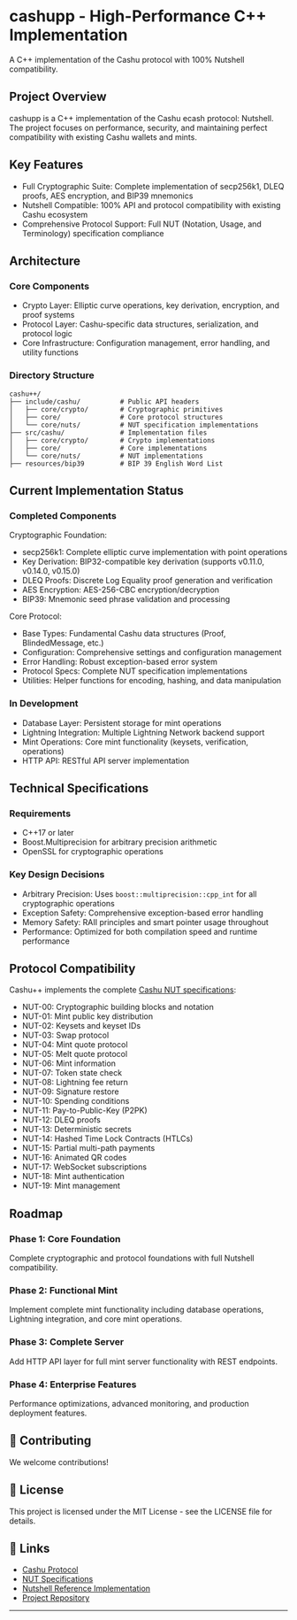 # cashupp - High-Performance C++ Implementation

A C++ implementation of the Cashu protocol with 100% Nutshell compatibility.

## Project Overview

cashupp is a C++ implementation of the Cashu ecash protocol: Nutshell. The project focuses on performance, security, and maintaining perfect compatibility with existing Cashu wallets and mints.

## Key Features

- Full Cryptographic Suite: Complete implementation of secp256k1, DLEQ proofs, AES encryption, and BIP39 mnemonics
- Nutshell Compatible: 100% API and protocol compatibility with existing Cashu ecosystem
- Comprehensive Protocol Support: Full NUT (Notation, Usage, and Terminology) specification compliance

## Architecture

### Core Components

- Crypto Layer: Elliptic curve operations, key derivation, encryption, and proof systems
- Protocol Layer: Cashu-specific data structures, serialization, and protocol logic
- Core Infrastructure: Configuration management, error handling, and utility functions

### Directory Structure

```
cashu++/
├── include/cashu/          # Public API headers
│   ├── core/crypto/        # Cryptographic primitives
│   ├── core/               # Core protocol structures
│   └── core/nuts/          # NUT specification implementations
├── src/cashu/              # Implementation files
│   ├── core/crypto/        # Crypto implementations
│   ├── core/               # Core implementations
│   └── core/nuts/          # NUT implementations
├── resources/bip39         # BIP 39 English Word List

```

## Current Implementation Status

### Completed Components

Cryptographic Foundation:
- secp256k1: Complete elliptic curve implementation with point operations
- Key Derivation: BIP32-compatible key derivation (supports v0.11.0, v0.14.0, v0.15.0)
- DLEQ Proofs: Discrete Log Equality proof generation and verification
- AES Encryption: AES-256-CBC encryption/decryption
- BIP39: Mnemonic seed phrase validation and processing

Core Protocol:
- Base Types: Fundamental Cashu data structures (Proof, BlindedMessage, etc.)
- Configuration: Comprehensive settings and configuration management
- Error Handling: Robust exception-based error system
- Protocol Specs: Complete NUT specification implementations
- Utilities: Helper functions for encoding, hashing, and data manipulation

### In Development

- Database Layer: Persistent storage for mint operations
- Lightning Integration: Multiple Lightning Network backend support
- Mint Operations: Core mint functionality (keysets, verification, operations)
- HTTP API: RESTful API server implementation

## Technical Specifications

### Requirements

- C++17 or later
- Boost.Multiprecision for arbitrary precision arithmetic
- OpenSSL for cryptographic operations

### Key Design Decisions

- Arbitrary Precision: Uses `boost::multiprecision::cpp_int` for all cryptographic operations
- Exception Safety: Comprehensive exception-based error handling
- Memory Safety: RAII principles and smart pointer usage throughout
- Performance: Optimized for both compilation speed and runtime performance

## Protocol Compatibility

Cashu++ implements the complete [Cashu NUT specifications](https://github.com/cashubtc/nuts):

- NUT-00: Cryptographic building blocks and notation
- NUT-01: Mint public key distribution
- NUT-02: Keysets and keyset IDs  
- NUT-03: Swap protocol
- NUT-04: Mint quote protocol
- NUT-05: Melt quote protocol
- NUT-06: Mint information
- NUT-07: Token state check
- NUT-08: Lightning fee return
- NUT-09: Signature restore
- NUT-10: Spending conditions
- NUT-11: Pay-to-Public-Key (P2PK)
- NUT-12: DLEQ proofs
- NUT-13: Deterministic secrets
- NUT-14: Hashed Time Lock Contracts (HTLCs)
- NUT-15: Partial multi-path payments
- NUT-16: Animated QR codes
- NUT-17: WebSocket subscriptions
- NUT-18: Mint authentication
- NUT-19: Mint management

## Roadmap

### Phase 1: Core Foundation
Complete cryptographic and protocol foundations with full Nutshell compatibility.

### Phase 2: Functional Mint
Implement complete mint functionality including database operations, Lightning integration, and core mint operations.

### Phase 3: Complete Server
Add HTTP API layer for full mint server functionality with REST endpoints.

### Phase 4: Enterprise Features
Performance optimizations, advanced monitoring, and production deployment features.

## 🤝 Contributing

We welcome contributions!

## 📄 License

This project is licensed under the MIT License - see the LICENSE file for details.

## 🔗 Links

- [Cashu Protocol](https://cashu.space/)
- [NUT Specifications](https://github.com/cashubtc/nuts)
- [Nutshell Reference Implementation](https://github.com/cashubtc/nutshell)
- [Project Repository](https://github.com/Forte11Cuba/cashupp)

---
